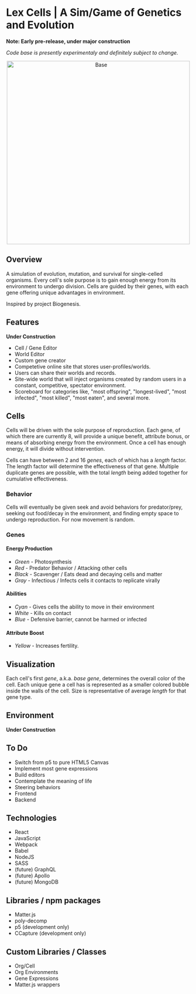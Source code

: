 # Lex Cells | A Sim/Game of Genetics and Evolution

**Note: Early pre-release, under major construction**

*Code base is presently experimentaly and definitely subject to change.*
<p align="center"><img src="./readme_imgs/demo1.gif" alt="Base" width="500"></p>

## Overview
A simulation of evolution, mutation, and survival for single-celled organisms.
Every cell's sole purpose is to gain enough energy from its environment to 
undergo division.  Cells are guided by their genes, with each gene offering
unique advantages in environment.

Inspired by project Biogenesis.

## Features

**Under Construction**
  * Cell / Gene Editor
  * World Editor
  * Custom gene creator
  * Competetive online site that stores user-profiles/worlds.  
  * Users can share their worlds and records.
  * Site-wide world that will inject organisms created by random users in
    a constant, competitive, spectator environment.
  * Scoreboard for categories like, "most offspring",
    "longest-lived", "most infected", "most killed", "most eaten", and several
    more.

## Cells
Cells will be driven with the sole purpose of reproduction.  Each gene, of which
there are currently 8, will provide a unique benefit, attribute bonus, or means
of absorbing energy from the environment.  Once a cell has enough energy, it
will divide without intervention.

Cells can have between 2 and 16 *genes*, each of which has a *length* factor.
The length factor will determine the effectiveness of that gene.  Multiple 
duplicate genes are possible, with the total *length* being added together for
cumulative effectiveness.

### Behavior
Cells will eventually be given seek and avoid behaviors for predator/prey,
seeking out food/decay in the environment, and finding empty space to undergo
reproduction.  For now movement is random.

### Genes
#### Energy Production
  * *Green* - Photosynthesis
  * *Red* - Predator Behavior / Attacking other cells
  * *Black* - Scavenger / Eats dead and decaying cells and matter
  * *Gray* - Infectious / Infects cells it contacts to replicate virally

#### Abilities
  * *Cyan* - Gives cells the ability to move in their environment
  * *White* - Kills on contact
  * *Blue* - Defensive barrier, cannot be harmed or infected

#### Attribute Boost
  * *Yellow* - Increases fertility.

## Visualization
Each cell's first *gene*, a.k.a. *base gene*, determines the overall color of
the cell.  Each unique gene a cell has is represented as a smaller colored
bubble inside the walls of the cell.  Size is representative of average
*length* for that gene type.

## Environment
**Under Construction**


## To Do
* Switch from p5 to pure HTML5 Canvas
* Implement most gene expressions
* Build editors
* Contemplate the meaning of life
* Steering behaviors
* Frontend
* Backend



## Technologies
* React
* JavaScript
* Webpack
* Babel
* NodeJS
* SASS
* (future) GraphQL
* (future) Apollo
* (future) MongoDB

## Libraries / npm packages
* Matter.js
* poly-decomp
* p5 (development only)
* CCapture (development only)

## Custom Libraries / Classes
* Org/Cell
* Org Environments
* Gene Expressions
* Matter.js wrappers
